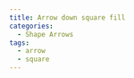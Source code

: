 ```yaml
---
title: Arrow down square fill
categories:
  - Shape Arrows
tags:
  - arrow
  - square
---
```

